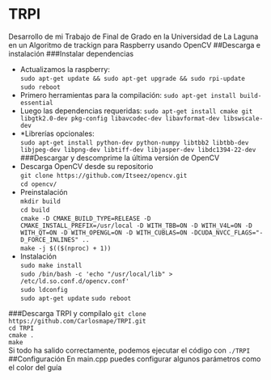 # TRPI
Desarrollo de mi Trabajo de Final de Grado en la Universidad de La Laguna en un Algoritmo de trackign para Raspberry usando OpenCV
##Descarga e instalación
###Instalar dependencias
* Actualizamos la raspberry:  
`sudo apt-get update && sudo apt-get upgrade && sudo rpi-update`  
`sudo reboot`  
* Primero herramientas para la compilación:
`sudo apt-get install build-essential`  
* Luego las dependencias requeridas:
`sudo apt-get install cmake git libgtk2.0-dev pkg-config libavcodec-dev libavformat-dev libswscale-dev`
* *Librerías opcionales:  
`sudo apt-get install python-dev python-numpy libtbb2 libtbb-dev libjpeg-dev libpng-dev libtiff-dev libjasper-dev libdc1394-22-dev`   
###Descargar y descomprime la última versión de OpenCV  
* Descarga OpenCV desde su repositorio  
`git clone https://github.com/Itseez/opencv.git`  
`cd opencv/`  
* Preinstalación  
`mkdir build`  
`cd build`   
`cmake -D CMAKE_BUILD_TYPE=RELEASE -D CMAKE_INSTALL_PREFIX=/usr/local -D WITH_TBB=ON -D WITH_V4L=ON -D WITH_QT=ON -D WITH_OPENGL=ON -D WITH_CUBLAS=ON -DCUDA_NVCC_FLAGS="-D_FORCE_INLINES" .. `  
`make -j $(($(nproc) + 1))`  
* Instalación  
`sudo make install`  
`sudo /bin/bash -c 'echo "/usr/local/lib" > /etc/ld.so.conf.d/opencv.conf'`  
`sudo ldconfig`  
`sudo apt-get update` 
`sudo reboot`  

###Descarga TRPI y compílalo
`git clone https://github.com/Carlosmape/TRPI.git`   
`cd TRPI`     
`cmake .`    
`make`    
Si todo ha salido correctamente, podemos ejecutar el código con `./TRPI`    
##Configuración
En main.cpp puedes configurar algunos parámetros como el color del guía
